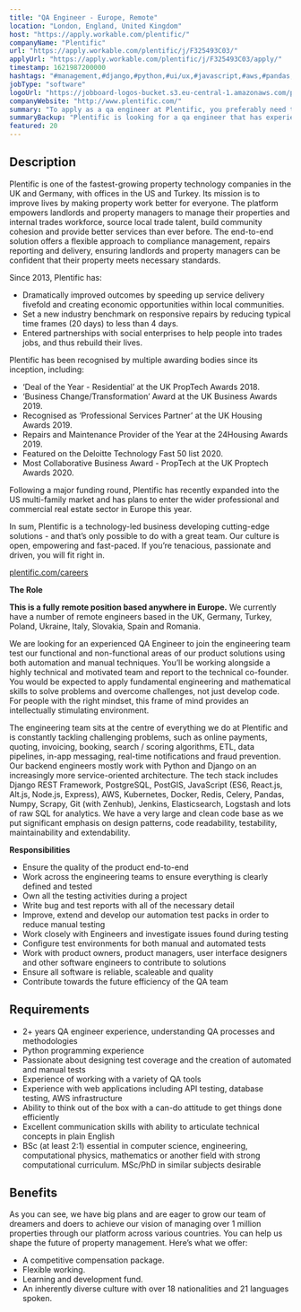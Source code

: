 ```yaml
---
title: "QA Engineer - Europe, Remote"
location: "London, England, United Kingdom"
host: "https://apply.workable.com/plentific/"
companyName: "Plentific"
url: "https://apply.workable.com/plentific/j/F325493C03/"
applyUrl: "https://apply.workable.com/plentific/j/F325493C03/apply/"
timestamp: 1621987200000
hashtags: "#management,#django,#python,#ui/ux,#javascript,#aws,#pandas,#kubernetes,#docker,#git"
jobType: "software"
logoUrl: "https://jobboard-logos-bucket.s3.eu-central-1.amazonaws.com/plentific"
companyWebsite: "http://www.plentific.com/"
summary: "To apply as a qa engineer at Plentific, you preferably need to have experience of working with a variety of QA tools."
summaryBackup: "Plentific is looking for a qa engineer that has experience in: #management, #django, #python."
featured: 20
---
```


## Description

Plentific is one of the fastest-growing property technology companies in the UK and Germany, with offices in the US and Turkey. Its mission is to improve lives by making property work better for everyone. The platform empowers landlords and property managers to manage their properties and internal trades workforce, source local trade talent, build community cohesion and provide better services than ever before. The end-to-end solution offers a flexible approach to compliance management, repairs reporting and delivery, ensuring landlords and property managers can be confident that their property meets necessary standards.

Since 2013, Plentific has:

*   Dramatically improved outcomes by speeding up service delivery fivefold and creating economic opportunities within local communities.
*   Set a new industry benchmark on responsive repairs by reducing typical time frames (20 days) to less than 4 days.
*   Entered partnerships with social enterprises to help people into trades jobs, and thus rebuild their lives.

Plentific has been recognised by multiple awarding bodies since its inception, including:

*   ‘Deal of the Year - Residential’ at the UK PropTech Awards 2018.
*   ‘Business Change/Transformation’ Award at the UK Business Awards 2019.
*   Recognised as ‘Professional Services Partner’ at the UK Housing Awards 2019.
*   Repairs and Maintenance Provider of the Year at the 24Housing Awards 2019.
*   Featured on the Deloitte Technology Fast 50 list 2020.
*   Most Collaborative Business Award - PropTech at the UK Proptech Awards 2020.

Following a major funding round, Plentific has recently expanded into the US multi-family market and has plans to enter the wider professional and commercial real estate sector in Europe this year.

In sum, Plentific is a technology-led business developing cutting-edge solutions - and that’s only possible to do with a great team. Our culture is open, empowering and fast-paced. If you’re tenacious, passionate and driven, you will fit right in.

[plentific.com/careers](http://plentific.com/careers)

**The Role**

**This is a fully remote position based anywhere in Europe.** We currently have a number of remote engineers based in the UK, Germany, Turkey, Poland, Ukraine, Italy, Slovakia, Spain and Romania.

We are looking for an experienced QA Engineer to join the engineering team test our functional and non-functional areas of our product solutions using both automation and manual techniques. You’ll be working alongside a highly technical and motivated team and report to the technical co-founder. You would be expected to apply fundamental engineering and mathematical skills to solve problems and overcome challenges, not just develop code. For people with the right mindset, this frame of mind provides an intellectually stimulating environment.

The engineering team sits at the centre of everything we do at Plentific and is constantly tackling challenging problems, such as online payments, quoting, invoicing, booking, search / scoring algorithms, ETL, data pipelines, in-app messaging, real-time notifications and fraud prevention. Our backend engineers mostly work with Python and Django on an increasingly more service-oriented architecture. The tech stack includes Django REST Framework, PostgreSQL, PostGIS, JavaScript (ES6, React.js, Alt.js, Node.js, Express), AWS, Kubernetes, Docker, Redis, Celery, Pandas, Numpy, Scrapy, Git (with Zenhub), Jenkins, Elasticsearch, Logstash and lots of raw SQL for analytics. We have a very large and clean code base as we put significant emphasis on design patterns, code readability, testability, maintainability and extendability.

**Responsibilities**

*   Ensure the quality of the product end-to-end
*   Work across the engineering teams to ensure everything is clearly defined and tested
*   Own all the testing activities during a project
*   Write bug and test reports with all of the necessary detail
*   Improve, extend and develop our automation test packs in order to reduce manual testing
*   Work closely with Engineers and investigate issues found during testing
*   Configure test environments for both manual and automated tests
*   Work with product owners, product managers, user interface designers and other software engineers to contribute to solutions
*   Ensure all software is reliable, scaleable and quality
*   Contribute towards the future efficiency of the QA team

## Requirements

*   2+ years QA engineer experience, understanding QA processes and methodologies
*   Python programming experience
*   Passionate about designing test coverage and the creation of automated and manual tests
*   Experience of working with a variety of QA tools
*   Experience with web applications including API testing, database testing, AWS infrastructure
*   Ability to think out of the box with a can-do attitude to get things done efficiently
*   Excellent communication skills with ability to articulate technical concepts in plain English
*   BSc (at least 2:1) essential in computer science, engineering, computational physics, mathematics or another field with strong computational curriculum. MSc/PhD in similar subjects desirable

## Benefits

As you can see, we have big plans and are eager to grow our team of dreamers and doers to achieve our vision of managing over 1 million properties through our platform across various countries. You can help us shape the future of property management. Here’s what we offer:

*   A competitive compensation package.
*   Flexible working.
*   Learning and development fund.
*   An inherently diverse culture with over 18 nationalities and 21 languages spoken.
